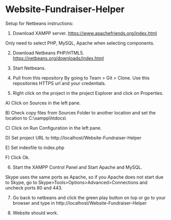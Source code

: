 Website-Fundraiser-Helper
=========================

Setup for Netbeans instructions:

1. Download XAMPP server. https://www.apachefriends.org/index.html

  Only need to select PHP, MySQL, Apache when selecting components.

2. Download Netbeans PHP/HTML5. https://netbeans.org/downloads/index.html

3. Start Netbeans.

4. Pull from this repository By going to Team > Git > Clone. Use this repositories HTTPS url and your credentials.

5. Right click on the project in the project Explorer and click on Properties.
  
  A) Click on Sources in the left pane.

  B) Check copy files from Sources Folder to another location and set the location to C:\xampp\htdocs\
  
  C) Click on Run Configuration in the left pane.
  
  D) Set project URL to http://localhost/Website-Fundraiser-Helper
  
  E) Set indexfile to index.php
  
  F) Click Ok.

6. Start the XAMPP Control Panel and Start Apache and MySQL. 

  Skype uses the same ports as Apache, so if you Apache does not start due to Skype, go to Skype>Tools>Options>Advanced>Connections and uncheck ports 80 and 443.
  
7. Go back to netbeans and click the green play button on top or go to your browser and type in http://localhost/Website-Fundraiser-Helper

8. Website should work.
